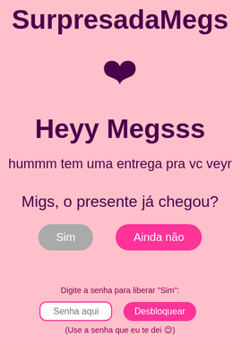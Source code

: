 # SurpresadaMegs
<!DOCTYPE html>
<html lang="pt-BR">
<head>
<meta charset="UTF-8" />
<meta name="viewport" content="width=device-width, initial-scale=1" />
<title>Surpresa de Aniversário</title>
<style>
@import url('https://fonts.googleapis.com/css2?family=Poppins:wght@400;700&display=swap');
* { box-sizing: border-box; }
body, html {
margin: 0; padding: 0;
font-family: 'Poppins', sans-serif;
height: 100%;
background-color: #ffc0cb;
display: flex;
flex-direction: column;
align-items: center;
justify-content: center;
color: #4a004a;
text-align: center;
padding: 2rem;
}
.heart-emoji { font-size: 4rem; margin-bottom: 1rem; animation: pulse 2s infinite alternate; }
h1 { font-size: 3rem; font-weight: 700; margin: 0 0 1rem; }
p { font-size: 1.5rem; max-width: 460px; margin: 0 0 2rem; line-height: 1.6; }
button {
font-family: 'Poppins', sans-serif;
font-size: 1.25rem;
padding: 0.75rem 2rem;
background-color: #ff3399;
border: none;
border-radius: 30px;
color: white;
cursor: pointer;
transition: background-color 0.3s ease, transform 0.3s ease;
user-select: none;
margin: 0.5rem;
}
button:hover:not(:disabled) {
background-color: #e62989;
transform: scale(1.1);
}
button:disabled {
background-color: #aaa;
cursor: not-allowed;
transform: none;
}
#question { font-size: 1.75rem; margin-bottom: 1rem; }
#answer-buttons { display: flex; justify-content: center; gap: 1.5rem; margin-bottom: 0.75rem; }
#temp-message {
font-size: 1rem;
color: #660066;
font-style: italic;
height: 1.2em;
margin-bottom: 1.5rem;
opacity: 0;
transition: opacity 0.3s ease;
}
#final-message {
display: none;
margin-top: 2rem;
opacity: 0;
transform: translateY(20px);
animation-fill-mode: forwards;
}
#final-message.show {
display: block;
animation: fadeInUp 1s ease forwards;
}
#final-message img {
max-width: 100%;
height: auto;
border-radius: 15px;
box-shadow: 0 0 10px rgba(255, 51, 153, 0.7);
}
#unlock-control {
font-size: 0.9rem;
color: #88004a;
user-select: none;
}
#unlock-control label { display: block; margin-bottom: 0.3rem; }
#unlock-control input[type="password"] {
padding: 0.4rem 0.8rem;
border: 2px solid #ff3399;
border-radius: 12px;
font-size: 1rem;
width: 130px;
text-align: center;
margin-right: 0.5rem;
transition: border-color 0.3s ease;
}
#unlock-control input[type="password"]:focus {
outline: none;
border-color: #e62989;
}
#unlock-control button {
background-color: #ff3399;
color: white;
border: none;
border-radius: 30px;
padding: 0.5rem 1.2rem;
font-size: 1rem;
cursor: pointer;
transition: background-color 0.3s ease, transform 0.3s ease;
}
#unlock-control button:hover:not(:disabled) {
background-color: #e62989;
transform: scale(1.05);
}
#unlock-control button:disabled { cursor: default; transform: none; }
@keyframes fadeInUp {
from { opacity: 0; transform: translateY(20px); }
to { opacity: 1; transform: translateY(0); }
}
@keyframes pulse {
from { transform: scale(1); opacity: 1; }
to { transform: scale(1.1); opacity: 0.8; }
}
</style>
</head>
<body>

<div class="heart-emoji" aria-label="coração de coração vermelho emoji">❤️</div>
<h1>Heyy Megsss</h1>
<p>hummm tem uma entrega pra vc veyr</p>

<div id="question">Migs, o presente já chegou?</div>
<div id="answer-buttons">
<button id="btnSim" disabled>Sim</button>
<button id="btnAindaNao">Ainda não</button>
</div>

<div id="temp-message" aria-live="polite"></div>

<div id="final-message" aria-live="polite">
<h2>Aproveite Migs! 🎉</h2>
<img src="https://photos.google.com/photo/AF1QipMvL1ApRJUMryz9gL_Dv6wB42qiNsHZoI-y8m8V" alt="Foto surpresa" />
</div>

<div id="unlock-control">
<label for="passwordInput">Digite a senha para liberar "Sim":</label>
<input type="password" id="passwordInput" aria-label="Senha para desbloquear o botão Sim" placeholder="Senha aqui" />
<button id="unlockButton">Desbloquear</button>
<div class="hint">(Use a senha que eu te dei 😊)</div>
</div>

<script>
const btnSim = document.getElementById('btnSim');
const btnAindaNao = document.getElementById('btnAindaNao');
const finalMessage = document.getElementById('final-message');
const question = document.getElementById('question');
const answerButtons = document.getElementById('answer-buttons');
const unlockButton = document.getElementById('unlockButton');
const passwordInput = document.getElementById('passwordInput');
const unlockControl = document.getElementById('unlock-control');
const tempMessage = document.getElementById('temp-message');

const correctPassword = '1505';

btnSim.addEventListener('click', () => {
question.style.display = 'none';
answerButtons.style.display = 'none';
unlockControl.style.display = 'none';
tempMessage.style.opacity = 0;
finalMessage.classList.add('show');
});

btnAindaNao.addEventListener('click', () => {
tempMessage.textContent = 'Calma migs, sem pressa já vai chegar.';
tempMessage.style.opacity = 1;
setTimeout(() => {
tempMessage.style.opacity = 0;
tempMessage.textContent = '';
}, 2000);
});

unlockButton.addEventListener('click', () => {
if (passwordInput.value === correctPassword) {
btnSim.disabled = false;
unlockButton.disabled = true;
passwordInput.disabled = true;
unlockButton.textContent = '"Sim" desbloqueado!';
passwordInput.value = '';
} else {
alert('Senha incorreta, tente novamente!');
passwordInput.value = '';
passwordInput.focus();
}
});
</script>

</body>
</html>
